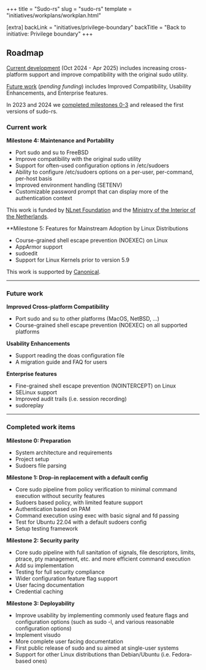 +++
title = "Sudo-rs"
slug = "sudo-rs"
template = "initiatives/workplans/workplan.html"

[extra]
backLink = "initiatives/privilege-boundary"
backTitle = "Back to initiative: Privilege boundary"
+++

## Roadmap

[Current development](#current-work) (Oct 2024 - Apr 2025) includes increasing cross-platform support and improve compatibility with the original sudo utility.

[Future work](#future-work) (*pending funding*) includes Improved Compatibility, Usability Enhancements, and Enterprise features.

In 2023 and 2024 we [completed milestones 0-3](#completed-work-items) and released the first versions of sudo-rs.

### Current work

**Milestone 4: Maintenance and Portability**

* Port sudo and su to FreeBSD
* Improve compatibility with the original sudo utility
* Support for often-used configuration options in /etc/sudoers
* Ability to configure /etc/sudoers options on a per-user, per-command, per-host basis
* Improved environment handling (SETENV)
* Customizable password prompt that can display more of the authentication context

This work is funded by [NLnet Foundation](https://nlnet.nl/project/sudo-rs/) and the [Ministry of the Interior of the Netherlands](https://www.government.nl/ministries/ministry-of-the-interior-and-kingdom-relations).

**Milestone 5: Features for Mainstream Adoption by Linux Distributions

* Course-grained shell escape prevention (NOEXEC) on Linux
* AppArmor support
* sudoedit
* Support for Linux Kernels prior to version 5.9

This work is supported by [Canonical](https://discourse.ubuntu.com/t/carefully-but-purposefully-oxidising-ubuntu/56995).

--- 

### Future work

**Improved Cross-platform Compatibility**

* Port sudo and su to other platforms (MacOS, NetBSD, ...)
* Course-grained shell escape prevention (NOEXEC) on all supported platforms

**Usability Enhancements**

* Support reading the doas configuration file
* A migration guide and FAQ for users

**Enterprise features**

* Fine-grained shell escape prevention (NOINTERCEPT) on Linux
* SELinux support
* Improved audit trails (i.e. session recording)
* sudoreplay

--- 

### Completed work items

**Milestone 0: Preparation**

* System architecture and requirements
* Project setup
* Sudoers file parsing

**Milestone 1: Drop-in replacement with a default config**

* Core sudo pipeline from policy verification to minimal command execution without
security features
* Sudoers based policy, with limited feature support
* Authentication based on PAM
* Command execution using exec with basic signal and fd passing
* Test for Ubuntu 22.04 with a default sudoers config
* Setup testing framework

**Milestone 2: Security parity**

* Core sudo pipeline with full sanitation of signals, file descriptors, limits, ptrace, pty management, etc. and
more efficient command execution
* Add su implementation
* Testing for full security compliance
* Wider configuration feature flag support
* User facing documentation
* Credential caching

**Milestone 3: Deployability**

* Improve usability by implementing commonly used feature flags and configuration options (such as sudo -l, and various reasonable configuration options)
* Implement visudo
* More complete user facing documentation
* First public release of sudo and su aimed at single-user systems
* Support for other Linux distributions than Debian/Ubuntu (i.e. Fedora-based ones)
